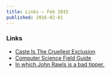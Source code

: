 ```yaml
---
title: Links – Feb 2015
published: 2016-02-01
---
```


### Links
* [Caste Is The Cruellest Exclusion](http://www.countercurrents.org/omvedt030216.htm)
* [Computer Science Field Guide](http://www.csfieldguide.org.nz/)
* [In which John Rawls is a bad tipper.](http://existentialcomics.com/comic/119)

